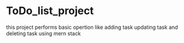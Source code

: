 # ToDo_list_project
this project performs basic opertion like 
adding task 
updating task 
and deleting task 
using mern stack 

